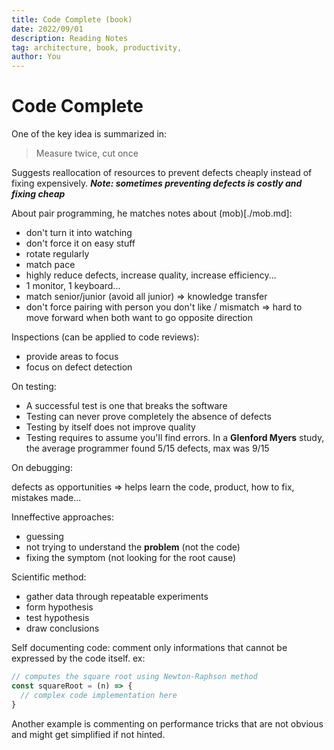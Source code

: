 ```yaml
---
title: Code Complete (book)
date: 2022/09/01
description: Reading Notes
tag: architecture, book, productivity,
author: You
---
```


# Code Complete

One of the key idea is summarized in:

> Measure twice, cut once

Suggests reallocation of resources to prevent defects cheaply instead of fixing expensively.
**_Note: sometimes preventing defects is costly and fixing cheap_**

About pair programming, he matches notes about (mob)[./mob.md]:

- don't turn it into watching
- don't force it on easy stuff
- rotate regularly
- match pace
- highly reduce defects, increase quality, increase efficiency...
- 1 monitor, 1 keyboard...
- match senior/junior (avoid all junior) => knowledge transfer
- don't force pairing with person you don't like / mismatch => hard to move forward when both want to go opposite direction

Inspections (can be applied to code reviews):

- provide areas to focus
- focus on defect detection

On testing:

- A successful test is one that breaks the software
- Testing can never prove completely the absence of defects
- Testing by itself does not improve quality
- Testing requires to assume you'll find errors. In a **Glenford Myers** study, the average programmer found 5/15 defects, max was 9/15

On debugging:

defects as opportunities => helps learn the code, product, how to fix, mistakes made...

Inneffective approaches:

- guessing
- not trying to understand the **problem** (not the code)
- fixing the symptom (not looking for the root cause)

Scientific method:

- gather data through repeatable experiments
- form hypothesis
- test hypothesis
- draw conclusions

Self documenting code: comment only informations that cannot be expressed by the code itself.
ex:

```js
// computes the square root using Newton-Raphson method
const squareRoot = (n) => {
  // complex code implementation here
}
```

Another example is commenting on performance tricks that are not obvious and might get simplified if not hinted.
